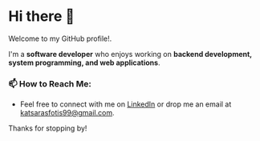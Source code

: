 
# Hi there 👋

Welcome to my GitHub profile!.

I'm a **software developer** who enjoys working on **backend development, system programming, and web applications**.  

### 📫 How to Reach Me:
- Feel free to connect with me on [LinkedIn](https://www.linkedin.com/in/fotis-katsaras-8a704726b) or drop me an email at [katsarasfotis99@gmail.com](mailto:katsarasfotis99@gmail.com).

Thanks for stopping by!


